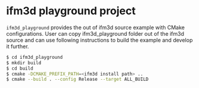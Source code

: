 # ifm3d playground project

```ifm3d_playground``` provides the out of ifm3d source example with CMake configurations.
User can copy ifm3d_playground folder out of the ifm3d source and can use following instructions
to build the example and develop it further.

```bash
$ cd ifm3d_playground
$ mkdir build 
$ cd build 
$ cmake -DCMAKE_PREFIX_PATH=<ifm3d install path> ..
$ cmake --build . --config Release --target ALL_BUILD
```